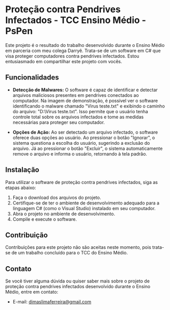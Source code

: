 # Proteção contra Pendrives Infectados - TCC Ensino Médio - PsPen 


Este projeto é o resultado do trabalho desenvolvido durante o Ensino Médio em parceria com meu colega Darryê. Trata-se de um software em C# que visa proteger computadores contra pendrives infectados. Estou entusiasmado em compartilhar este projeto com vocês.

## Funcionalidades

- **Detecção de Malwares:** O software é capaz de identificar e detectar arquivos maliciosos presentes em pendrives conectados ao computador. Na imagem de demonstração, é possível ver o software identificando o malware chamado "Virus teste.txt" e exibindo o caminho do arquivo: "D:\Virus teste.txt". Isso permite que o usuário tenha controle total sobre os arquivos infectados e tome as medidas necessárias para proteger seu computador.

- **Opções de Ação:** Ao ser detectado um arquivo infectado, o software oferece duas opções ao usuário. Ao pressionar o botão "Ignorar", o sistema questiona a escolha do usuário, sugerindo a exclusão do arquivo. Já ao pressionar o botão "Excluir", o sistema automaticamente remove o arquivo e informa o usuário, retornando à tela padrão.

## Instalação

Para utilizar o software de proteção contra pendrives infectados, siga as etapas abaixo:

1. Faça o download dos arquivos do projeto.
2. Certifique-se de ter o ambiente de desenvolvimento adequado para a linguagem C# (como o Visual Studio) instalado em seu computador.
3. Abra o projeto no ambiente de desenvolvimento.
4. Compile e execute o software.

## Contribuição

Contribuições para este projeto não são aceitas neste momento, pois trata-se de um trabalho concluído para o TCC do Ensino Médio.

## Contato

Se você tiver alguma dúvida ou quiser saber mais sobre o projeto de proteção contra pendrives infectados desenvolvido durante o Ensino Médio, entre em contato:

- E-mail: [dimaslimaferreira@gmail.com](mailto:dimaslimaferreira@gmail.com)
